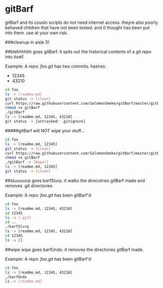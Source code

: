 # gitBarf

gitBarf and its cousin scripts do not need internet access. theyre also poorly behaved children that have not been tested. and 0 thought has been put into them. use at your own risk.

###cleanup in aisle 5!

##blehhhhhh goes gitBarf. it spits out the historical contents of a git repo into itself.

Example:
A repo: *foo.git* has two commits. hashes:
* 12345
* 43210
```bash
cd foo
ls -> [readme.md]
git status -> [clean]
curl https://raw.githubusercontent.com/SalomonSmeke/gitBarf/master/gitBarf
chmod +x gitBarf
./gitBarf
ls -> [readme.md, 12345, 43210]
git status -> [untracked: .gitignore]
```
#####gitBarf will NOT wipe your stuff...
```bash
cd foo
ls -> [readme.md, 12345]
git status -> [clean]
curl https://raw.githubusercontent.com/SalomonSmeke/gitBarf/master/gitBarf
chmod +x gitBarf
./gitBarf -> [Nope!]
ls -> [readme.md, 12345]
git status -> [clean]
```

##sluuuuurp goes barfSlurp. it walks the direcotries gitBarf made and removes .git directories

Example:
A repo: *foo.git* has been gitBarf'd
```bash
cd foo
ls -> [readme.md, 12345, 43210]
cd 12345
ls -a [.git]
cd ..
./barfSlurp
ls -> [readme.md, 12345, 43210]
cd 12345
ls -a []
```

##wipe wipe goes barfUndo. it removes the directories gitBarf made.

Example:
A repo: *foo.git* has been gitBarf'd
```bash
cd foo
ls -> [readme.md, 12345, 43210]
./barfUndo
ls -> [readme.md]
```
